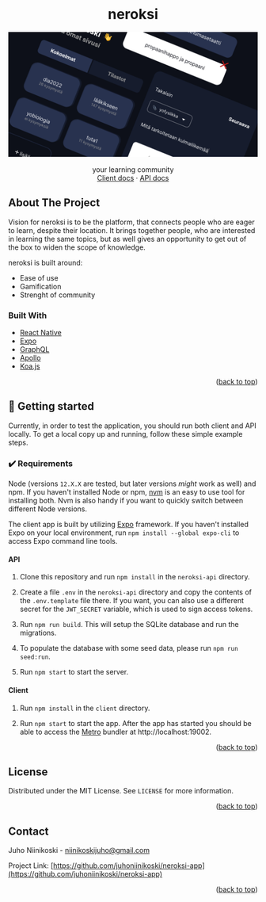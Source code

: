 <div id="top"></div>


<!-- PROJECT LOGO -->
<br />
<div align="center">

  <h1 align="center">neroksi</h1>

  ![Cover image](/client/assets/neroksi.png)

  <p align="center">
    your learning community
    <br />
    <!-- <a href="https://github.com/github_username/repo_name"><strong>Explore the docs »</strong></a> -->
    <!-- <br />
    <br /> -->
    <a href="https://github.com/juhoniinikoski/neroksi-app/tree/main/client">Client docs</a>
    ·
    <a href="https://github.com/juhoniinikoski/neroksi-app/tree/main/neroksi-api">API docs</a>
    <!-- ·
    <a href="https://github.com/github_username/repo_name/issues">Request Feature</a> -->
  </p>
</div>



<!-- TABLE OF CONTENTS -->
<!-- <details>
  <summary>Table of Contents</summary>
  <ol>
    <li>
      <a href="#about-the-project">About The Project</a>
      <ul>
        <li><a href="#built-with">Built With</a></li>
      </ul>
    </li>
    <li>
      <a href="#getting-started">Getting Started</a>
      <ul>
        <li><a href="#prerequisites">Prerequisites</a></li>
        <li><a href="#installation">Installation</a></li>
      </ul>
    </li>
    <li><a href="#usage">Usage</a></li>
    <li><a href="#roadmap">Roadmap</a></li>
    <li><a href="#contributing">Contributing</a></li>
    <li><a href="#license">License</a></li>
    <li><a href="#contact">Contact</a></li>
    <li><a href="#acknowledgments">Acknowledgments</a></li>
  </ol>
</details> -->



<!-- ABOUT THE PROJECT -->
## About The Project

Vision for neroksi is to be the platform, that connects people who are eager to learn, despite their location. It brings together people, who are interested in learning the same topics, but as well gives an opportunity to get out of the box to widen the scope of knowledge.

neroksi is built around:
* Ease of use
* Gamification
* Strenght of community

### Built With

* [React Native](https://reactnative.dev)
* [Expo](https://docs.expo.dev)
* [GraphQL](https://graphql.org)
* [Apollo](https://www.apollographql.com)
* [Koa.js](https://koajs.com)

<p align="right">(<a href="#top">back to top</a>)</p>



<!-- GETTING STARTED -->
## 🚀 Getting started

Currently, in order to test the application, you should run both client and API locally. To get a local copy up and running, follow these simple example steps.

### ✔️ Requirements

Node (versions `12.X.X` are tested, but later versions _might_ work as well) and npm. If you haven't installed Node or npm, [nvm](https://github.com/nvm-sh/nvm) is an easy to use tool for installing both. Nvm is also handy if you want to quickly switch between different Node versions.

The client app is built by utilizing [Expo](https://expo.dev) framework. If you haven't installed Expo on your local environment, run `npm install --global expo-cli` to access Expo command line tools.

#### API

1. Clone this repository and run `npm install` in the `neroksi-api` directory.

2. Create a file `.env` in the `neroksi-api` directory and copy the contents of the `.env.template` file there. If you want, you can also use a different secret for the `JWT_SECRET` variable, which is used to sign access tokens.

3. Run `npm run build`. This will setup the SQLite database and run the migrations.

4. To populate the database with some seed data, please run `npm run seed:run`.

5. Run `npm start` to start the server.

#### Client

1. Run `npm install` in the `client` directory.

2. Run `npm start` to start the app. After the app has started you should be able to access the [Metro](https://facebook.github.io/metro/) bundler at http://localhost:19002.


<p align="right">(<a href="#top">back to top</a>)</p>


<!-- LICENSE -->
## License

Distributed under the MIT License. See `LICENSE` for more information.

<p align="right">(<a href="#top">back to top</a>)</p>



<!-- CONTACT -->
## Contact

Juho Niinikoski - niinikoskijuho@gmail.com

Project Link: [https://github.com/juhoniinikoski/neroksi-app](https://github.com/juhoniinikoski/neroksi-app)

<p align="right">(<a href="#top">back to top</a>)</p>
